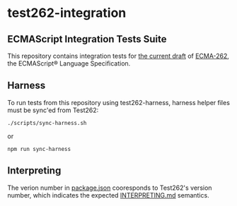 # test262-integration

## ECMAScript Integration Tests Suite

This repository contains integration tests for [the current draft](https://tc39.github.io/ecma262/) of [ECMA-262](https://github.com/tc39/ecma262),
the ECMAScript® Language Specification.


## Harness

To run tests from this repository using test262-harness, harness helper files must be sync'ed from Test262: 

```
./scripts/sync-harness.sh
```

or 

```
npm run sync-harness
```


## Interpreting

The verion number in [package.json](https://github.com/tc39/test262-integration/blob/master/package.json) cooresponds to Test262's version number, which indicates the expected [INTERPRETING.md](https://github.com/tc39/test262/blob/master/INTERPRETING.md) semantics.
